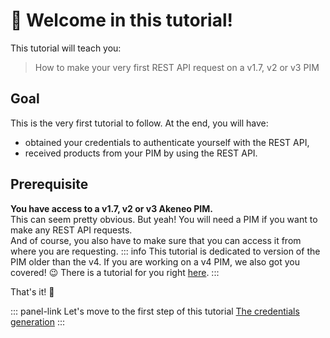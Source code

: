 # 👋 Welcome in this tutorial!

This tutorial will teach you:
> How to make your very first REST API request on a v1.7, v2 or v3 PIM

## Goal
This is the very first tutorial to follow. At the end, you will have:
- obtained your credentials to authenticate yourself with the REST API,
- received products from your PIM by using the REST API.

## Prerequisite

<i class="fa fa-check-square"></i> **You have access to a v1.7, v2 or v3 Akeneo PIM.**  
This can seem pretty obvious. But yeah! You will need a PIM if you want to make any REST API requests.  
And of course, you also have to make sure that you can access it from where you are requesting.
::: info
This tutorial is dedicated to version of the PIM older than the v4. If you are working on a v4 PIM, we also got you covered! :wink: There is a tutorial for you right [here](/getting-started/your-first-tutorial-4x/welcome.html).
::: 

That's it! :tada:

::: panel-link Let's move to the first step of this tutorial [The credentials generation](/getting-started/your-first-tutorial-old/step-1.html)
:::

